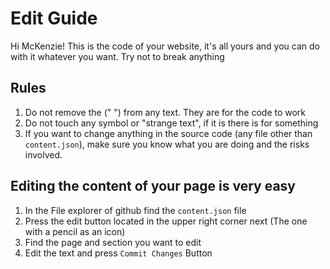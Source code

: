 # Edit Guide

Hi McKenzie! This is the code of your website, it's all yours and you can do with it whatever you want. Try not to break anything
## Rules

1. Do not remove the (" ") from any text. They are for the code to work
2. Do not touch any symbol or "strange text", if it is there is for something
3. If you want to change anything in the source code (any file other than `content.json`), make sure you know what you are doing and the risks involved. 

## Editing the content of your page is very easy

1. In the File explorer of github find the `content.json` file
2. Press the edit button located in the upper right corner next (The one with a pencil as an icon)
3. Find the page and section you want to edit
4. Edit the text and press `Commit Changes` Button
